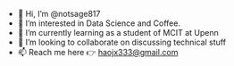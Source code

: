 - 👋 Hi, I’m @notsage817
- 👀 I’m interested in Data Science and Coffee. 
- 🌱 I’m currently learning as a student of MCIT at Upenn
- 💞️ I’m looking to collaborate on discussing technical stuff
- 📫 Reach me here 👉 haojx333@gmail.com 

<!---
notsage817/notsage817 is a ✨ special ✨ repository because its `README.md` (this file) appears on your GitHub profile.
You can click the Preview link to take a look at your changes.
--->
